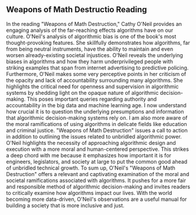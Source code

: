 <h2>Weapons of Math Destructio Reading</h2>

In the reading "Weapons of Math Destruction," Cathy O'Neil provides an engaging analysis of the far-reaching effects algorithms have on our culture. O'Neil's analysis of algorithmic bias is one of the book's most thought-provoking features. She skillfully demonstrates how algorithms, far from being neutral instruments, have the ability to maintain and even worsen already-existing societal injustices. O'Neil reveals the underlying biases in algorithms and how they harm underprivileged people with striking examples that span from internet advertising to predictive policing. Furthermore, O'Neil makes some very perceptive points in her criticism of the opacity and lack of accountability surrounding many algorithms. She highlights the critical need for openness and supervision in algorithmic systems by shedding light on the opaque nature of algorithmic decision-making. This poses important queries regarding authority and accountability in the big data and machine learning age. I now understand how crucial it is to question the underlying presumptions and information that algorithmic decision-making systems rely on. I am also more aware of the moral ramifications of using algorithms in delicate fields like education and criminal justice. "Weapons of Math Destruction" issues a call to action in addition to outlining the issues related to unbridled algorithmic power. O'Neil highlights the necessity of approaching algorithmic design and execution with a more moral and human-centered perspective. This strikes a deep chord with me because it emphasizes how important it is for engineers, legislators, and society at large to put the common good ahead of unbridled technical growth. To sum up, O'Neil's "Weapons of Math Destruction" offers a relevant and captivating examination of the moral and societal ramifications associated with algorithms. It pushes for a more fair and responsible method of algorithmic decision-making and invites readers to critically examine how algorithms impact our lives. With the world becoming more data-driven, O'Neil's observations are a useful manual for building a society that is more inclusive and just.

